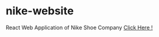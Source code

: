 # nike-website
React Web Application of Nike Shoe Company
<a href="https://aakashpavar87.github.io/nike-website/">Click Here !</a>
